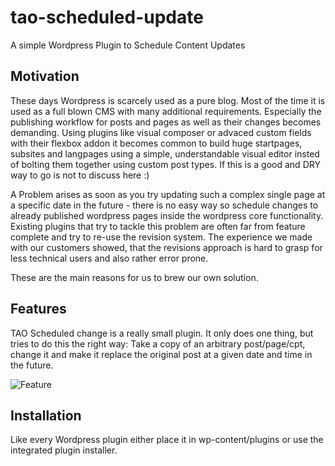 tao-scheduled-update
====================

A simple Wordpress Plugin to Schedule Content Updates

Motivation
----------

These days Wordpress is scarcely used as a pure blog. Most of the time it is used as a full blown CMS with many additional requirements. Especially the publishing workflow for posts and pages as well as their changes becomes demanding. Using plugins like visual composer or advaced custom fields with their flexbox addon it becomes common to build huge startpages, subsites and langpages using a simple, understandable visual editor insted of bolting them together using custom post types. If this is a good and DRY way to go is not to discuss here :) 

A Problem arises as soon as you try updating such a complex single page at a specific date in the future - there is no easy way so schedule changes to already published wordpress pages inside the wordpress core functionality. Existing plugins that try to tackle this problem are often far from feature complete and try to re-use the revision system. The experience we made with our customers showed, that the revisions approach is hard to grasp for less technical users and also rather error prone.

These are the main reasons for us to brew our own solution.

Features
--------

TAO Scheduled change is a really small plugin. It only does one thing, but tries to do this the right way: Take a copy of an arbitrary post/page/cpt, change it and make it replace the original post at a given date and time in the future.

![Feature](https://raw.githubusercontent.com/tao-software/tao-schedule-update/master/tao-schedule-update.gif)

Installation 
------------

Like every Wordpress plugin either place it in wp-content/plugins or use the integrated plugin installer.


